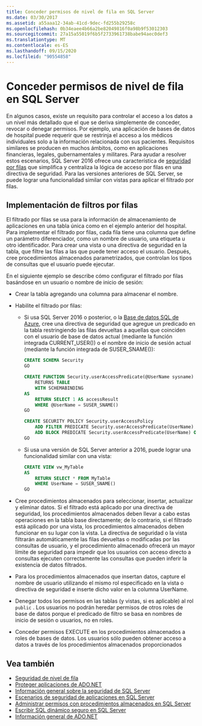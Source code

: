 ```yaml
---
title: Conceder permisos de nivel de fila en SQL Server
ms.date: 03/30/2017
ms.assetid: a55aaa12-34ab-41cd-9dec-fd255b29258c
ms.openlocfilehash: 0b34eaee4b66a2be82049816f0a98b9f53012303
ms.sourcegitcommit: 27a15a55019f6b5f2733961738babe94aec0def3
ms.translationtype: MT
ms.contentlocale: es-ES
ms.lasthandoff: 09/15/2020
ms.locfileid: "90554858"
---
```

# <a name="granting-row-level-permissions-in-sql-server"></a>Conceder permisos de nivel de fila en SQL Server

En algunos casos, existe un requisito para controlar el acceso a los datos a un nivel más detallado que el que se deriva simplemente de conceder, revocar o denegar permisos. Por ejemplo, una aplicación de bases de datos de hospital puede requerir que se restrinja el acceso a los médicos individuales solo a la información relacionada con sus pacientes. Requisitos similares se producen en muchos ámbitos, como en aplicaciones financieras, legales, gubernamentales y militares. Para ayudar a resolver estos escenarios, SQL Server 2016 ofrece una característica de [seguridad por filas](/sql/relational-databases/security/row-level-security) que simplifica y centraliza la lógica de acceso por filas en una directiva de seguridad. Para las versiones anteriores de SQL Server, se puede lograr una funcionalidad similar con vistas para aplicar el filtrado por filas.

## <a name="implementing-row-level-filtering"></a>Implementación de filtros por filas

El filtrado por filas se usa para la información de almacenamiento de aplicaciones en una tabla única como en el ejemplo anterior del hospital. Para implementar el filtrado por filas, cada fila tiene una columna que define un parámetro diferenciador, como un nombre de usuario, una etiqueta u otro identificador. Para crear una vista o una directiva de seguridad en la tabla, que filtre las filas a las que puede tener acceso el usuario. Después, cree procedimientos almacenados parametrizados, que controlan los tipos de consultas que el usuario puede ejecutar.

En el siguiente ejemplo se describe cómo configurar el filtrado por filas basándose en un usuario o nombre de inicio de sesión:

- Crear la tabla agregando una columna para almacenar el nombre.

- Habilite el filtrado por filas:

  - Si usa SQL Server 2016 o posterior, o la [Base de datos SQL de Azure](/azure/sql-database/), cree una directiva de seguridad que agregue un predicado en la tabla restringiendo las filas devueltas a aquellas que coinciden con el usuario de base de datos actual (mediante la función integrada CURRENT_USER()) o el nombre de inicio de sesión actual (mediante la función integrada de SUSER_SNAME()):

      ```sql
      CREATE SCHEMA Security
      GO

      CREATE FUNCTION Security.userAccessPredicate(@UserName sysname)
          RETURNS TABLE
          WITH SCHEMABINDING
      AS
          RETURN SELECT 1 AS accessResult
          WHERE @UserName = SUSER_SNAME()
      GO

      CREATE SECURITY POLICY Security.userAccessPolicy
          ADD FILTER PREDICATE Security.userAccessPredicate(UserName) ON dbo.MyTable,
          ADD BLOCK PREDICATE Security.userAccessPredicate(UserName) ON dbo.MyTable
      GO
      ```

  - Si usa una versión de SQL Server anterior a 2016, puede lograr una funcionalidad similar con una vista:

      ```sql
      CREATE VIEW vw_MyTable
      AS
          RETURN SELECT * FROM MyTable
          WHERE UserName = SUSER_SNAME()
      GO
      ```

- Cree procedimientos almacenados para seleccionar, insertar, actualizar y eliminar datos. Si el filtrado está aplicado por una directiva de seguridad, los procedimientos almacenados deben llevar a cabo estas operaciones en la tabla base directamente; de lo contrario, si el filtrado está aplicado por una vista, los procedimientos almacenados deben funcionar en su lugar con la vista. La directiva de seguridad o la vista filtrarán automáticamente las filas devueltas o modificadas por las consultas de usuario, y el procedimiento almacenado ofrecerá un mayor límite de seguridad para impedir que los usuarios con acceso directo a consultas ejecuten correctamente las consultas que pueden inferir la existencia de datos filtrados.

- Para los procedimientos almacenados que insertan datos, capture el nombre de usuario utilizando el mismo rol especificado en la vista o directiva de seguridad e inserte dicho valor en la columna UserName.

- Denegar todos los permisos en las tablas (y vistas, si es aplicable) al rol `public` . Los usuarios no podrán heredar permisos de otros roles de base de datos porque el predicado de filtro se basa en nombres de inicio de sesión o usuarios, no en roles.

- Conceder permisos EXECUTE en los procedimientos almacenados a roles de bases de datos. Los usuarios sólo pueden obtener acceso a datos a través de los procedimientos almacenados proporcionados

## <a name="see-also"></a>Vea también

- [Seguridad de nivel de fila](/sql/relational-databases/security/row-level-security)
- [Proteger aplicaciones de ADO.NET](../securing-ado-net-applications.md)
- [Información general sobre la seguridad de SQL Server](overview-of-sql-server-security.md)
- [Escenarios de seguridad de aplicaciones en SQL Server](application-security-scenarios-in-sql-server.md)
- [Administrar permisos con procedimientos almacenados en SQL Server](managing-permissions-with-stored-procedures-in-sql-server.md)
- [Escribir SQL dinámico seguro en SQL Server](writing-secure-dynamic-sql-in-sql-server.md)
- [Información general de ADO.NET](../ado-net-overview.md)
